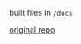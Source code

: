 built files in `/docs`

[original repo](https://github.com/craftzdog/electron-markdown-editor-tutorial)
